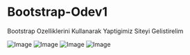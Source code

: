 # Bootstrap-Odev1
Bootstrap Ozelliklerini Kullanarak Yaptigimiz Siteyi Gelistirelim 

![Image](https://github.com/user-attachments/assets/798f7ed2-1e4c-4860-8174-ab4a2784e34e)
![Image](https://github.com/user-attachments/assets/884afec2-a49f-4433-a9cd-d714077d57a9)
![Image](https://github.com/user-attachments/assets/97b2f763-0fa3-45c7-9e17-e5695b24af92)
![Image](https://github.com/user-attachments/assets/d80ad115-2ff4-4470-9964-d6114b075d77)
